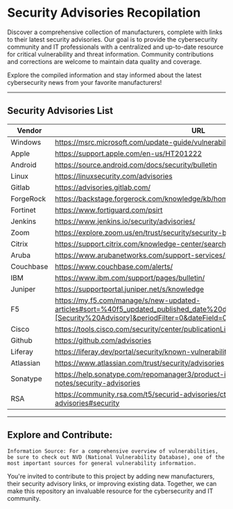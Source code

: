 # Security Advisories Recopilation
Discover a comprehensive collection of manufacturers, complete with links to their latest security advisories. Our goal is to provide the cybersecurity community and IT professionals with a centralized and up-to-date resource for critical vulnerability and threat information. Community contributions and corrections are welcome to maintain data quality and coverage.

Explore the compiled information and stay informed about the latest cybersecurity news from your favorite manufacturers!

---

## Security Advisories List
|Vendor|URL|
|-----|----|
|Windows|https://msrc.microsoft.com/update-guide/vulnerability|
|Apple|https://support.apple.com/en-us/HT201222| 
|Android|https://source.android.com/docs/security/bulletin|
|Linux|https://linuxsecurity.com/advisories|
|Gitlab|https://advisories.gitlab.com/|
|ForgeRock|https://backstage.forgerock.com/knowledge/kb/home/g46685661|
|Fortinet|https://www.fortiguard.com/psirt|
|Jenkins|https://www.jenkins.io/security/advisories/|
|Zoom|https://explore.zoom.us/en/trust/security/security-bulletin/|
|Citrix|https://support.citrix.com/knowledge-center/search/|
|Aruba|https://www.arubanetworks.com/support-services/security-bulletins/|
|Couchbase|https://www.couchbase.com/alerts/|
|IBM|https://www.ibm.com/support/pages/bulletin/|
|Juniper|https://supportportal.juniper.net/s/knowledge|
|F5|https://my.f5.com/manage/s/new-updated-articles#sort=%40f5_updated_published_date%20descending&f:@f5_document_type=[Security%20Advisory]&periodFilter=0&dateField=0|
|Cisco|https://tools.cisco.com/security/center/publicationListing.x|
|Github|https://github.com/advisories|
|Liferay|https://liferay.dev/portal/security/known-vulnerabilities|
|Atlassian|https://www.atlassian.com/trust/security/advisories|
|Sonatype|https://help.sonatype.com/repomanager3/product-information/release-notes/security-advisories|
|RSA|https://community.rsa.com/t5/securid-advisories/ct-p/securid-access-advisories#security|

---

## Explore and Contribute:
    Information Source: For a comprehensive overview of vulnerabilities, be sure to check out NVD (National Vulnerability Database), one of the most important sources for general vulnerability information.
You're invited to contribute to this project by adding new manufacturers, their security advisory links, or improving existing data. Together, we can make this repository an invaluable resource for the cybersecurity and IT community.
